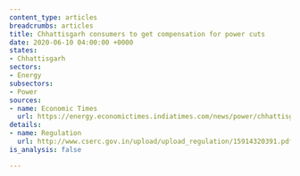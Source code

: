 ```yaml
---
content_type: articles
breadcrumbs: articles
title: Chhattisgarh consumers to get compensation for power cuts
date: 2020-06-10 04:00:00 +0000
states:
- Chhattisgarh
sectors:
- Energy
subsectors:
- Power
sources:
- name: Economic Times
  url: https://energy.economictimes.indiatimes.com/news/power/chhattisgarh-consumers-to-get-compensation-for-power-cuts/76227147
details:
- name: Regulation
  url: http://www.cserc.gov.in/upload/upload_regulation/15914320391.pdf
is_analysis: false

---
```

